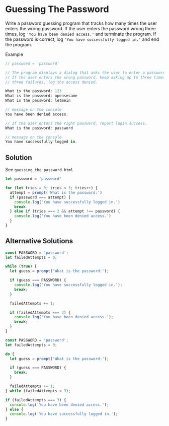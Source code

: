 # Guessing The Password
Write a password guessing program that tracks how many times the user enters the wrong password. If the user enters the password wrong three times, log `'You have been denied access.'` and terminate the program. If the password is correct, log `'You have successfully logged in.'` and end the program.

Example
```js
// password = 'password'

// The program displays a dialog that asks the user to enter a password.
// If the user enters the wrong password, keep asking up to three times. After
// three failures, log the access denied.

What is the password: 123
What is the password: opensesame
What is the password: letmein

// message on the console
You have been denied access.

// If the user enters the right password, report login success.
What is the password: password

// message on the console
You have successfully logged in.
```

## Solution
See `guessing_the_password.html`
```js
let password = 'password'

for (let tries = 0; tries < 3; tries++) {
  attempt = prompt('What is the password:')
  if (password === attempt) {
    console.log('You have successfully logged in.')
    break
  } else if (tries === 2 && attempt !== password) {
    console.log('You have been denied access.')
  }
}
```

## Alternative Solutions
```js
const PASSWORD = 'password';
let failedAttempts = 0;

while (true) {
  let guess = prompt('What is the password:');

  if (guess === PASSWORD) {
    console.log('You have successfully logged in.');
    break;
  }

  failedAttempts += 1;

  if (failedAttempts === 3) {
    console.log('You have been denied access.');
    break;
  }
}
```

```js
const PASSWORD = 'password';
let failedAttempts = 0;

do {
  let guess = prompt('What is the password:');

  if (guess === PASSWORD) {
    break;
  }

  failedAttempts += 1;
} while (failedAttempts < 3);

if (failedAttempts === 3) {
  console.log('You have been denied access.');
} else {
  console.log('You have successfully logged in.');
}
```